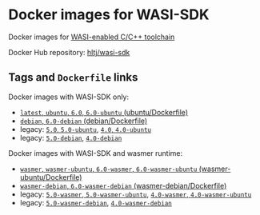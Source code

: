 # Docker images for WASI-SDK

Docker images for [WASI-enabled C/C++ toolchain](https://github.com/CraneStation/wasi-sdk)

Docker Hub repository: [hltj/wasi-sdk](https://hub.docker.com/r/hltj/wasi-sdk)

## Tags and `Dockerfile` links

Docker images with WASI-SDK only:
- [`latest`, `ubuntu`, `6.0`, `6.0-ubuntu` (ubuntu/Dockerfile)](https://github.com/hltj/wasi-sdk-docker/blob/master/ubuntu/Dockerfile)
- [`debian`, `6.0-debian` (debian/Dockerfile)](https://github.com/hltj/wasi-sdk-docker/blob/master/debian/Dockerfile)
- legacy: [`5.0`, `5.0-ubuntu`](https://github.com/hltj/wasi-sdk-docker/blob/ed8085587ff8b653237e7e8aeac27acd3fc12432/ubuntu/Dockerfile), [`4.0`, `4.0-ubuntu`](https://github.com/hltj/wasi-sdk-docker/blob/9bcc83268b22126d8a3dcb32ef5b0930284bcecb/ubuntu/Dockerfile)
- legacy: [`5.0-debian`](https://github.com/hltj/wasi-sdk-docker/blob/ed8085587ff8b653237e7e8aeac27acd3fc12432/debian/Dockerfile), [`4.0-debian`](https://github.com/hltj/wasi-sdk-docker/blob/9bcc83268b22126d8a3dcb32ef5b0930284bcecb/debian/Dockerfile)

Docker images with WASI-SDK and wasmer runtime:
- [`wasmer`, `wasmer-ubuntu`, `6.0-wasmer`, `6.0-wasmer-ubuntu` (wasmer-ubuntu/Dockerfile)](https://github.com/hltj/wasi-sdk-docker/blob/master/wasmer-ubuntu/Dockerfile)
- [`wasmer-debian`, `6.0-wasmer-debian` (wasmer-debian/Dockerfile)](https://github.com/hltj/wasi-sdk-docker/blob/master/wasmer-debian/Dockerfile)
- legacy: [`5.0-wasmer`, `5.0-wasmer-ubuntu`](https://github.com/hltj/wasi-sdk-docker/blob/ed8085587ff8b653237e7e8aeac27acd3fc12432/wasmer-ubuntu/Dockerfile), [`4.0-wasmer`, `4.0-wasmer-ubuntu`](https://github.com/hltj/wasi-sdk-docker/blob/9bcc83268b22126d8a3dcb32ef5b0930284bcecb/wasmer-ubuntu/Dockerfile)
- legacy: [`5.0-wasmer-debian`](https://github.com/hltj/wasi-sdk-docker/blob/ed8085587ff8b653237e7e8aeac27acd3fc12432/wasmer-debian/Dockerfile), [`4.0-wasmer-debian`](https://github.com/hltj/wasi-sdk-docker/blob/9bcc83268b22126d8a3dcb32ef5b0930284bcecb/wasmer-debian/Dockerfile)
